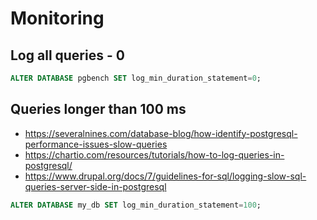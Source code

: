 # Monitoring

## Log all queries - 0

```sql
ALTER DATABASE pgbench SET log_min_duration_statement=0;
```

## Queries longer than 100 ms

* https://severalnines.com/database-blog/how-identify-postgresql-performance-issues-slow-queries
* https://chartio.com/resources/tutorials/how-to-log-queries-in-postgresql/
* https://www.drupal.org/docs/7/guidelines-for-sql/logging-slow-sql-queries-server-side-in-postgresql

```sql
ALTER DATABASE my_db SET log_min_duration_statement=100;
```

